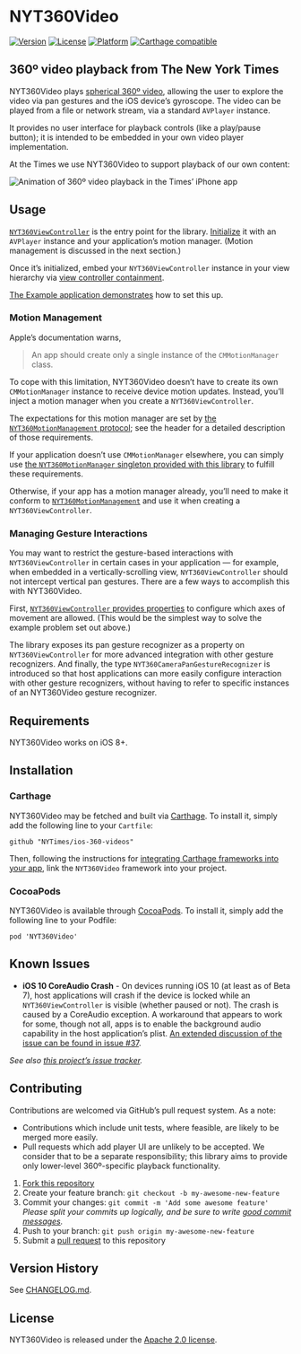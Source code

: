 # NYT360Video
[![Version](https://img.shields.io/cocoapods/v/NYT360Video.svg?style=flat)](http://cocoapods.org/pods/NYT360Video)
[![License](https://img.shields.io/cocoapods/l/NYT360Video.svg?style=flat)](http://cocoapods.org/pods/NYT360Video)
[![Platform](https://img.shields.io/cocoapods/p/NYT360Video.svg?style=flat)](http://cocoapods.org/pods/NYT360Video)
[![Carthage compatible](https://img.shields.io/badge/Carthage-compatible-4BC51D.svg?style=flat)](https://github.com/Carthage/Carthage)

## 360º video playback from The New York Times

NYT360Video plays [spherical 360º video](https://en.wikipedia.org/wiki/360-degree_video), allowing the user to explore the video via pan gestures and the iOS device’s gyroscope. The video can be played from a file or network stream, via a standard `AVPlayer` instance.

It provides no user interface for playback controls (like a play/pause button); it is intended to be embedded in your own video player implementation.

At the Times we use NYT360Video to support playback of our own content:

![Animation of 360º video playback in the Times’ iPhone app](Documentation/360.gif)

## Usage

[`NYT360ViewController`](https://github.com/NYTimes/ios-360-videos/blob/develop/Sources/NYT360ViewController.h) is the entry point for the library. [Initialize](https://github.com/NYTimes/ios-360-videos/blob/68c522d51d6c88ddd705e4febbb480de825cdc5d/Sources/NYT360ViewController.h#L67) it with an `AVPlayer` instance and your application’s motion manager. (Motion management is discussed in the next section.)

Once it’s initialized, embed your `NYT360ViewController` instance in your view hierarchy via [view controller containment](https://www.objc.io/issues/1-view-controllers/containment-view-controller/).

[The Example application demonstrates](https://github.com/NYTimes/ios-360-videos/blob/develop/NYT360VideoExample/ViewController.m) how to set this up.

### Motion Management

Apple’s documentation warns,

> An app should create only a single instance of the `CMMotionManager` class.

To cope with this limitation, NYT360Video doesn’t have to create its own `CMMotionManager` instance to receive device motion updates. Instead, you’ll inject a motion manager when you create a `NYT360ViewController`.

The expectations for this motion manager are set by [the `NYT360MotionManagement` protocol](https://github.com/NYTimes/ios-360-videos/blob/develop/Sources/NYT360MotionManagement.h); see the header for a detailed description of those requirements.

If your application doesn’t use `CMMotionManager` elsewhere, you can simply use [the `NYT360MotionManager` singleton provided with this library](https://github.com/NYTimes/ios-360-videos/blob/develop/Sources/NYT360MotionManager.h) to fulfill these requirements.

Otherwise, if your app has a motion manager already, you’ll need to make it conform to [`NYT360MotionManagement`](https://github.com/NYTimes/ios-360-videos/blob/develop/Sources/NYT360MotionManagement.h) and use it when creating a `NYT360ViewController`.

### Managing Gesture Interactions

You may want to restrict the gesture-based interactions with `NYT360ViewController` in certain cases in your application — for example, when embedded in a vertically-scrolling view, `NYT360ViewController` should not intercept vertical pan gestures. There are a few ways to accomplish this with NYT360Video.

First, [`NYT360ViewController` provides properties](https://github.com/NYTimes/ios-360-videos/blob/68c522d51d6c88ddd705e4febbb480de825cdc5d/Sources/NYT360ViewController.h#L111) to configure which axes of movement are allowed. (This would be the simplest way to solve the example problem set out above.)

The library exposes its pan gesture recognizer as a property on `NYT360ViewController` for more advanced integration with other gesture recognizers. And finally, the type `NYT360CameraPanGestureRecognizer` is introduced so that host applications can more easily configure interaction with other gesture recognizers, without having to refer to specific instances of an NYT360Video gesture recognizer.

## Requirements

NYT360Video works on iOS 8+.

## Installation

### Carthage

NYT360Video may be fetched and built via [Carthage](https://github.com/Carthage/Carthage). To install it, simply add the following line to your `Cartfile`:

```
github "NYTimes/ios-360-videos"
```

Then, following the instructions for [integrating Carthage frameworks into your app](https://github.com/Carthage/Carthage#if-youre-building-for-ios-tvos-or-watchos), link the `NYT360Video` framework into your project.

### CocoaPods

NYT360Video is available through [CocoaPods](http://cocoapods.org). To install it, simply add the following line to your Podfile:

```
pod 'NYT360Video'
```

## Known Issues

- **iOS 10 CoreAudio Crash** - On devices running iOS 10 (at least as of Beta 7), host applications will crash if the device is locked while an `NYT360ViewController` is visible (whether paused or not). The crash is caused by a CoreAudio exception. A workaround that appears to work for some, though not all, apps is to enable the background audio capability in the host application’s plist. [An extended discussion of the issue can be found in issue #37](https://github.com/nytimes/ios-360-videos/issues/37).

_See also [this project’s issue tracker](https://github.com/NYTimes/ios-360-videos/issues)._

## Contributing

Contributions are welcomed via GitHub’s pull request system. As a note:

- Contributions which include unit tests, where feasible, are likely to be merged more easily.
- Pull requests which add player UI are unlikely to be accepted. We consider that to be a separate responsibility; this library aims to provide only lower-level 360º-specific playback functionality.

1. [Fork this repository](https://github.com/NYTimes/ios-360-videos/fork)
2. Create your feature branch: `git checkout -b my-awesome-new-feature`
3. Commit your changes: `git commit -m 'Add some awesome feature'`
    _Please split your commits up logically, and be sure to write [good commit messages](https://www.dzombak.com/blog/2015/10/Writing-good-commit-messages.html)._
4. Push to your branch: `git push origin my-awesome-new-feature`
5. Submit a [pull request](https://github.com/NYTimes/ios-360-videos/pulls) to this repository

## Version History

See [CHANGELOG.md](CHANGELOG.md).

## License

NYT360Video is released under the [Apache 2.0 license](LICENSE.md).
